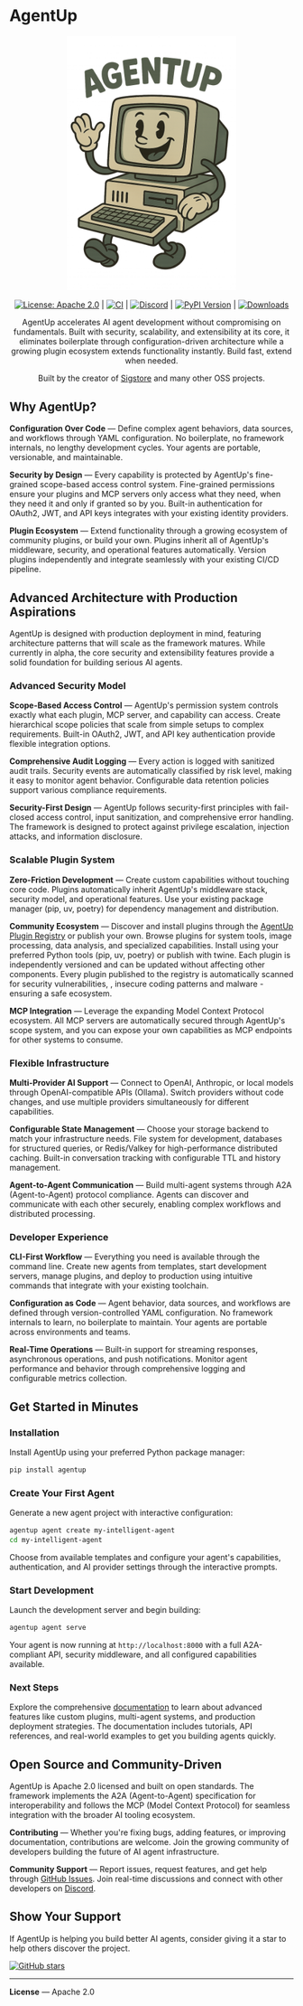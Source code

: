 # AgentUp

<p align="center">
  <img src="assets/compie.png" alt="Compie Logo" width="300"/>
</p>

<p align="center">
  <a href="https://opensource.org/licenses/Apache-2.0"><img src="https://img.shields.io/badge/License-Apache2.0-brightgreen.svg?style=flat" alt="License: Apache 2.0"/></a>
  |
  <a href="https://github.com/RedDotRocket/AgentUp/actions/workflows/ci.yml"><img src="https://github.com/RedDotRocket/AgentUp/actions/workflows/ci.yml/badge.svg" alt="CI"/></a>
  |
  <a href="https://discord.gg/pPcjYzGvbS"><img src="https://img.shields.io/discord/1384081906773131274?label=Discord&logo=discord" alt="Discord"/></a>
  |
  <a href="https://pypi.org/project/AgentUp/"><img src="https://img.shields.io/pypi/v/AgentUp.svg" alt="PyPI Version"/></a>
  |
  <a href="https://pepy.tech/project/agentup"><img src="https://static.pepy.tech/badge/agentup" alt="Downloads"/></a>
</p>

<p align="center">
  AgentUp accelerates AI agent development without compromising on fundamentals. Built with security, scalability, and extensibility at its core, it eliminates boilerplate through configuration-driven architecture while a growing plugin ecosystem extends functionality instantly. Build fast, extend when needed.
</p>
<p align="center">
  Built by the creator of <a href="https://sigstore.dev">Sigstore</a> and many other OSS projects.
</p>

## Why AgentUp?

**Configuration Over Code** — Define complex agent behaviors, data sources, and workflows through YAML configuration. No boilerplate, no framework internals, no lengthy development cycles. Your agents are portable, versionable, and maintainable.

**Security by Design** — Every capability is protected by AgentUp's fine-grained scope-based access control system. Fine-grained permissions ensure your plugins and MCP servers only access what they need, when they need it and only if granted so by you. Built-in authentication for OAuth2, JWT, and API keys integrates with your existing identity providers.

**Plugin Ecosystem** — Extend functionality through a growing ecosystem of community plugins, or build your own. Plugins inherit all of AgentUp's middleware, security, and operational features automatically. Version plugins independently and integrate seamlessly with your existing CI/CD pipeline.


## Advanced Architecture with Production Aspirations

AgentUp is designed with production deployment in mind, featuring architecture patterns that will scale as the framework matures. While currently in alpha, the core security and extensibility features provide a solid foundation for building serious AI agents.

### Advanced Security Model

**Scope-Based Access Control** — AgentUp's permission system controls exactly what each plugin, MCP server, and capability can access. Create hierarchical scope policies that scale from simple setups to complex requirements. Built-in OAuth2, JWT, and API key authentication provide flexible integration options.

**Comprehensive Audit Logging** — Every action is logged with sanitized audit trails. Security events are automatically classified by risk level, making it easy to monitor agent behavior. Configurable data retention policies support various compliance requirements.

**Security-First Design** — AgentUp follows security-first principles with fail-closed access control, input sanitization, and comprehensive error handling. The framework is designed to protect against privilege escalation, injection attacks, and information disclosure.

### Scalable Plugin System

**Zero-Friction Development** — Create custom capabilities without touching core code. Plugins automatically inherit AgentUp's middleware stack, security model, and operational features. Use your existing package manager (pip, uv, poetry) for dependency management and distribution.

**Community Ecosystem** — Discover and install plugins through the [AgentUp Plugin Registry](https://agentup.dev) or publish your own. Browse plugins for system tools, image processing, data analysis, and specialized capabilities. Install using your preferred Python tools (pip, uv, poetry) or publish with twine. Each plugin is independently versioned and can be updated without affecting other components. Every plugin published to the registry is automatically scanned for security vulnerabilities, , insecure coding patterns and malware - ensuring a safe ecosystem.

**MCP Integration** — Leverage the expanding Model Context Protocol ecosystem. All MCP servers are automatically secured through AgentUp's scope system, and you can expose your own capabilities as MCP endpoints for other systems to consume.

### Flexible Infrastructure

**Multi-Provider AI Support** — Connect to OpenAI, Anthropic, or local models through OpenAI-compatible APIs (Ollama). Switch providers without code changes, and use multiple providers simultaneously for different capabilities.

**Configurable State Management** — Choose your storage backend to match your infrastructure needs. File system for development, databases for structured queries, or Redis/Valkey for high-performance distributed caching. Built-in conversation tracking with configurable TTL and history management.

**Agent-to-Agent Communication** — Build  multi-agent systems through A2A (Agent-to-Agent) protocol compliance. Agents can discover and communicate with each other securely, enabling complex workflows and distributed processing.

### Developer Experience

**CLI-First Workflow** — Everything you need is available through the command line. Create new agents from templates, start development servers, manage plugins, and deploy to production using intuitive commands that integrate with your existing toolchain.

**Configuration as Code** — Agent behavior, data sources, and workflows are defined through version-controlled YAML configuration. No framework internals to learn, no boilerplate to maintain. Your agents are portable across environments and teams.

**Real-Time Operations** — Built-in support for streaming responses, asynchronous operations, and push notifications. Monitor agent performance and behavior through comprehensive logging and configurable metrics collection.

## Get Started in Minutes

### Installation

Install AgentUp using your preferred Python package manager:

```bash
pip install agentup
```

### Create Your First Agent

Generate a new agent project with interactive configuration:

```bash
agentup agent create my-intelligent-agent
cd my-intelligent-agent
```

Choose from available templates and configure your agent's capabilities, authentication, and AI provider settings through the interactive prompts.

### Start Development

Launch the development server and begin building:

```bash
agentup agent serve
```

Your agent is now running at `http://localhost:8000` with a full A2A-compliant API, security middleware, and all configured capabilities available.

### Next Steps

Explore the comprehensive [documentation](https://agentup.readthedocs.io/en/latest/) to learn about advanced features like custom plugins, multi-agent systems, and production deployment strategies. The documentation includes tutorials, API references, and real-world examples to get you building  agents quickly.

## Open Source and Community-Driven

AgentUp is Apache 2.0 licensed and built on open standards. The framework implements the A2A (Agent-to-Agent) specification for interoperability and follows the MCP (Model Context Protocol) for seamless integration with the broader AI tooling ecosystem.

**Contributing** — Whether you're fixing bugs, adding features, or improving documentation, contributions are welcome. Join the growing community of developers building the future of AI agent infrastructure.

**Community Support** — Report issues, request features, and get help through [GitHub Issues](https://github.com/RedDotRocket/AgentUp/issues). Join real-time discussions and connect with other developers on [Discord](https://discord.gg/pPcjYzGvbS).

## Show Your Support

If AgentUp is helping you build better AI agents, consider giving it a star to help others discover the project.

[![GitHub stars](https://img.shields.io/github/stars/RedDotRocket/AgentUp.svg?style=social&label=Star)](https://github.com/RedDotRocket/AgentUp)

---

**License** — Apache 2.0


[badge-discord-img]: https://img.shields.io/discord/1384081906773131274?label=Discord&logo=discord
[badge-discord-url]: https://discord.gg/pPcjYzGvbS
